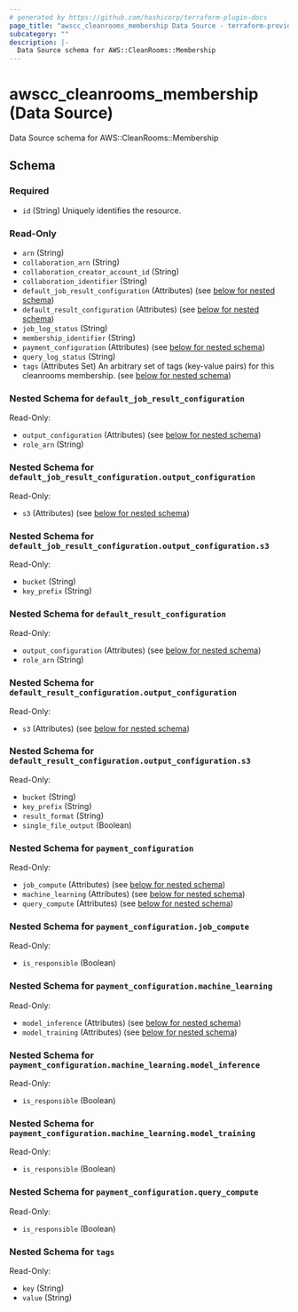```yaml
---
# generated by https://github.com/hashicorp/terraform-plugin-docs
page_title: "awscc_cleanrooms_membership Data Source - terraform-provider-awscc"
subcategory: ""
description: |-
  Data Source schema for AWS::CleanRooms::Membership
---
```


# awscc_cleanrooms_membership (Data Source)

Data Source schema for AWS::CleanRooms::Membership



<!-- schema generated by tfplugindocs -->
## Schema

### Required

- `id` (String) Uniquely identifies the resource.

### Read-Only

- `arn` (String)
- `collaboration_arn` (String)
- `collaboration_creator_account_id` (String)
- `collaboration_identifier` (String)
- `default_job_result_configuration` (Attributes) (see [below for nested schema](#nestedatt--default_job_result_configuration))
- `default_result_configuration` (Attributes) (see [below for nested schema](#nestedatt--default_result_configuration))
- `job_log_status` (String)
- `membership_identifier` (String)
- `payment_configuration` (Attributes) (see [below for nested schema](#nestedatt--payment_configuration))
- `query_log_status` (String)
- `tags` (Attributes Set) An arbitrary set of tags (key-value pairs) for this cleanrooms membership. (see [below for nested schema](#nestedatt--tags))

<a id="nestedatt--default_job_result_configuration"></a>
### Nested Schema for `default_job_result_configuration`

Read-Only:

- `output_configuration` (Attributes) (see [below for nested schema](#nestedatt--default_job_result_configuration--output_configuration))
- `role_arn` (String)

<a id="nestedatt--default_job_result_configuration--output_configuration"></a>
### Nested Schema for `default_job_result_configuration.output_configuration`

Read-Only:

- `s3` (Attributes) (see [below for nested schema](#nestedatt--default_job_result_configuration--output_configuration--s3))

<a id="nestedatt--default_job_result_configuration--output_configuration--s3"></a>
### Nested Schema for `default_job_result_configuration.output_configuration.s3`

Read-Only:

- `bucket` (String)
- `key_prefix` (String)




<a id="nestedatt--default_result_configuration"></a>
### Nested Schema for `default_result_configuration`

Read-Only:

- `output_configuration` (Attributes) (see [below for nested schema](#nestedatt--default_result_configuration--output_configuration))
- `role_arn` (String)

<a id="nestedatt--default_result_configuration--output_configuration"></a>
### Nested Schema for `default_result_configuration.output_configuration`

Read-Only:

- `s3` (Attributes) (see [below for nested schema](#nestedatt--default_result_configuration--output_configuration--s3))

<a id="nestedatt--default_result_configuration--output_configuration--s3"></a>
### Nested Schema for `default_result_configuration.output_configuration.s3`

Read-Only:

- `bucket` (String)
- `key_prefix` (String)
- `result_format` (String)
- `single_file_output` (Boolean)




<a id="nestedatt--payment_configuration"></a>
### Nested Schema for `payment_configuration`

Read-Only:

- `job_compute` (Attributes) (see [below for nested schema](#nestedatt--payment_configuration--job_compute))
- `machine_learning` (Attributes) (see [below for nested schema](#nestedatt--payment_configuration--machine_learning))
- `query_compute` (Attributes) (see [below for nested schema](#nestedatt--payment_configuration--query_compute))

<a id="nestedatt--payment_configuration--job_compute"></a>
### Nested Schema for `payment_configuration.job_compute`

Read-Only:

- `is_responsible` (Boolean)


<a id="nestedatt--payment_configuration--machine_learning"></a>
### Nested Schema for `payment_configuration.machine_learning`

Read-Only:

- `model_inference` (Attributes) (see [below for nested schema](#nestedatt--payment_configuration--machine_learning--model_inference))
- `model_training` (Attributes) (see [below for nested schema](#nestedatt--payment_configuration--machine_learning--model_training))

<a id="nestedatt--payment_configuration--machine_learning--model_inference"></a>
### Nested Schema for `payment_configuration.machine_learning.model_inference`

Read-Only:

- `is_responsible` (Boolean)


<a id="nestedatt--payment_configuration--machine_learning--model_training"></a>
### Nested Schema for `payment_configuration.machine_learning.model_training`

Read-Only:

- `is_responsible` (Boolean)



<a id="nestedatt--payment_configuration--query_compute"></a>
### Nested Schema for `payment_configuration.query_compute`

Read-Only:

- `is_responsible` (Boolean)



<a id="nestedatt--tags"></a>
### Nested Schema for `tags`

Read-Only:

- `key` (String)
- `value` (String)

